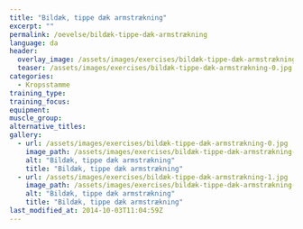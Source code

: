 ```yaml
---
title: "Bildæk, tippe dæk armstrækning"
excerpt: ""
permalink: /oevelse/bildæk-tippe-dæk-armstrækning
language: da
header:
  overlay_image: /assets/images/exercises/bildæk-tippe-dæk-armstrækning-0.jpg
  teaser: /assets/images/exercises/bildæk-tippe-dæk-armstrækning-0.jpg
categories:
  - Kropsstamme
training_type: 
training_focus: 
equipment:
muscle_group:
alternative_titles:
gallery:
  - url: /assets/images/exercises/bildæk-tippe-dæk-armstrækning-0.jpg
    image_path: /assets/images/exercises/bildæk-tippe-dæk-armstrækning-0.jpg
    alt: "Bildæk, tippe dæk armstrækning"
    title: "Bildæk, tippe dæk armstrækning"
  - url: /assets/images/exercises/bildæk-tippe-dæk-armstrækning-1.jpg
    image_path: /assets/images/exercises/bildæk-tippe-dæk-armstrækning-1.jpg
    alt: "Bildæk, tippe dæk armstrækning"
    title: "Bildæk, tippe dæk armstrækning"
last_modified_at: 2014-10-03T11:04:59Z
---
```



